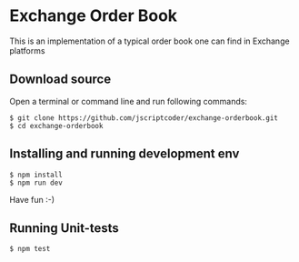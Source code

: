 # Exchange Order Book

This is an implementation of a typical order book one can find in Exchange platforms

## Download source
Open a terminal or command line and run following commands:
```shell
$ git clone https://github.com/jscriptcoder/exchange-orderbook.git
$ cd exchange-orderbook
```

## Installing and running development env
```shell
$ npm install
$ npm run dev
```

Have fun :-)

## Running Unit-tests
```shell
$ npm test
```